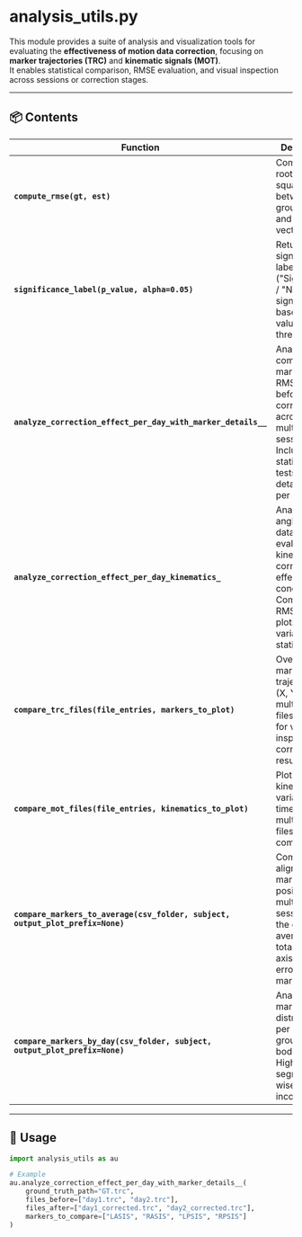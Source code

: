 # analysis_utils.py

This module provides a suite of analysis and visualization tools for evaluating the **effectiveness of motion data correction**, focusing on **marker trajectories (TRC)** and **kinematic signals (MOT)**.  
It enables statistical comparison, RMSE evaluation, and visual inspection across sessions or correction stages.

---

## 📦 Contents

| Function | Description |
|----------|-------------|
| **`compute_rmse(gt, est)`** | Compute the root-mean-square error between ground truth and estimated vectors. |
| **`significance_label(p_value, alpha=0.05)`** | Return a significance label ("Significant" / "Not significant") based on a p-value and threshold. |
| **`analyze_correction_effect_per_day_with_marker_details__`** | Analyze and compare marker-wise RMSE before/after correction across multiple TRC sessions. Includes statistical tests and detailed plots per marker. |
| **`analyze_correction_effect_per_day_kinematics_`** | Analyze joint angle (MOT) data to evaluate kinematic correction effects across conditions. Computes RMSE and plots per-variable statistics. |
| **`compare_trc_files(file_entries, markers_to_plot)`** | Overlay marker trajectories (X, Y, Z) from multiple TRC files. Useful for visual inspection of correction results. |
| **`compare_mot_files(file_entries, kinematics_to_plot)`** | Plot selected kinematic variables over time from multiple MOT files for comparison. |
| **`compare_markers_to_average(csv_folder, subject, output_plot_prefix=None)`** | Compare aligned marker positions from multiple sessions to the group average. Plots total and axis-specific errors per marker. |
| **`compare_markers_by_day(csv_folder, subject, output_plot_prefix=None)`** | Analyze marker error distributions per day, grouped by body region. Highlights segment-wise drift or inconsistency. |

---

## 🔧 Usage

```python
import analysis_utils as au

# Example
au.analyze_correction_effect_per_day_with_marker_details__(
    ground_truth_path="GT.trc",
    files_before=["day1.trc", "day2.trc"],
    files_after=["day1_corrected.trc", "day2_corrected.trc"],
    markers_to_compare=["LASIS", "RASIS", "LPSIS", "RPSIS"]
)

